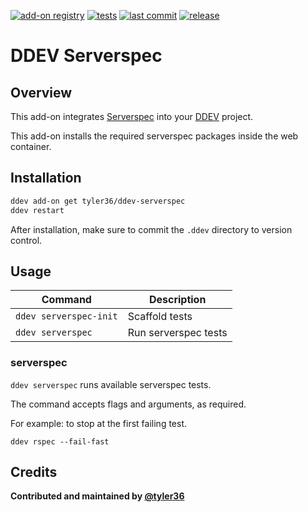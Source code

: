 [![add-on registry](https://img.shields.io/badge/DDEV-Add--on_Registry-blue)](https://addons.ddev.com)
[![tests](https://github.com/tyler36/ddev-serverspec/actions/workflows/tests.yml/badge.svg?branch=main)](https://github.com/tyler36/ddev-serverspec/actions/workflows/tests.yml?query=branch%3Amain)
[![last commit](https://img.shields.io/github/last-commit/tyler36/ddev-serverspec)](https://github.com/tyler36/ddev-serverspec/commits)
[![release](https://img.shields.io/github/v/release/tyler36/ddev-serverspec)](https://github.com/tyler36/ddev-serverspec/releases/latest)

# DDEV Serverspec

## Overview

This add-on integrates [Serverspec](https://serverspec.org/) into your [DDEV](https://ddev.com/) project.

This add-on installs the required serverspec packages inside the web container.

## Installation

```bash
ddev add-on get tyler36/ddev-serverspec
ddev restart
```

After installation, make sure to commit the `.ddev` directory to version control.

## Usage

| Command | Description |
| ------- | ----------- |
| `ddev serverspec-init` | Scaffold tests |
| `ddev serverspec` | Run serverspec tests |

### serverspec

`ddev serverspec` runs available serverspec tests.

The command accepts flags and arguments, as required.

For example: to stop at the first failing test.

```shell
ddev rspec --fail-fast
```

## Credits

**Contributed and maintained by [@tyler36](https://github.com/tyler36)**
